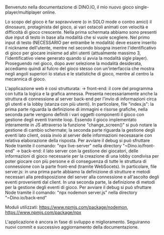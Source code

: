 Benvenuto nella documentazione di DINO.IO, il mio nuovo gioco single-player/multiplayer online.

Lo scopo del gioco è far sopravvivere (o in SOLO mode o contro amici) il dinosauro, protaginista
del gioco, ai vari ostacoli animati con velocità e difficoltà di gioco crescente.
Nella prima schermata abbiamo sono presenti due input di testo in base alla modalità che si vuole
scegliere. Nel primo input di testo (NECESSARIO per entrambe le modalità) deve essere inserito
il nickname dell'utente, mentre nel secondo bisogna inserire l'identificativo di gioco per giocare
insieme ad altri utenti (attualmente massimo 3, l'identificativo viene generato quando si avvia la 
modalità sigle player).
Proseguendo nel gioco, dopo aver selezione la modalità desiderata, accediamo quindi al fulcro del
gioco stesso con un'interfaccia che mostra negli angoli superiori lo status e le statistiche di 
gioco, mentre al centro la mecannica di gioco.

L'applicazione web è così strutturata:
-> front-end: il core del programma con tutta la logica e la grafica annessa. 
  Presenta necessariamente anche la struttura di connessione al server back-end
  per l'invio di informazioni circa gli utenti e la lobby (stanza con più utenti).
  In particolare, file "index.js":
  la prima parte riguarda la definizione di immagini e risorse grafiche, nella 
  seconda parte vengono definiti i vari oggetti componenti il gioco con gestione
  degli eventi tramite loop. Essendo il gioco implementato interamente in JS
  attraverso la funzione "change_screen()" si può notare la gestione di cambio
  schermate; la seconda parte riguarda la gestione degli eventi lato client, ossia
  invio al server delle informazioni necesasarie con relativa elaborazione della
  risposta.
  Per avviare il debug si può sfruttare Node tramite il comando:
  "npx live-server" nella directory "~Dino.io/front-end"
-> back-end: il lato server con la gestione dei giocatori, delle informazioni
  di gioco necessarie per la creazione di una lobby condivisa per poter giocare
  con più persone e di conseguenza di tutte le struttura di connessione con la 
  parte front-end (tramite WebSocets).
  In particolare, file server.js:
  in una prima parte abbiamo la definizione di strutture e metodi necessari alla
  predisposizione del server alla connessione e all'ascolto degli eventi provenienti
  dal client. In una seconda parte, la definizione di metodi per la gestione degli 
  eventi di gioco.
  Per avviare il debug si può sfruttare Node tramite il comando:
  "npx nodemon server.js" nella directory "~Dino.io/back-end"
  
  Moduli utilizzati:
  https://www.npmjs.com/package/nodemon,
  https://www.npmjs.com/package/npx
  
  L'applicazione è ancora in fase di sviluppo e miglioramento. Seguiranno nuovi commit e successivo
  aggiornamento della documentazione.
  
